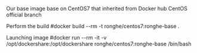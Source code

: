 Our base image base on CentOS7 that inherited from Docker hub CentOS official branch

Perform the build
#docker build --rm -t ronghe/centos7:ronghe-base .


Launching image
#docker run --rm -it -v /opt/dockershare:/opt/dockershare ronghe/centos7:ronghe-base /bin/bash